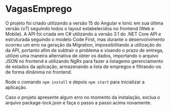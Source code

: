 # VagasEmprego

O projeto foi criado utilizando a versão 15 do Angular e Ionic em sua última versão (v7) seguindo todos o layout estabelecidos no frontend (Web e Mobile). A API foi criada em C# utilizando a versão 3.1 do .NET Core API e estruturada seguindo o modelo Code First, mas durante o desenvolvimento ocorreu um erro na geração da Migration, impossibilitando a utilização do da API, portanto afim de subtrair o problema e visando o prazo de entrega, utilizei uma maneira alternativa de obter os dados, importando o arquivo JSON no frontend e utilizando NgRx para fazer a listagemo gerenciamento de estados da aplicação, armazenando a lista de empregos e filtrando-os de forma dinânima no frontend.

Rode o comando `npm install` e depois `npm start` para inicializar a aplicação.

Caso o projeto apresente algum erro no momento da instalação, exclua o arquivo package-lock.json e faça o passo a passo acima novamente.
